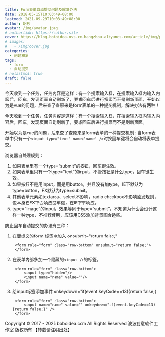 ```yaml
---
title: Form表单自动提交问题及解决办法
date: 2018-05-15T10:03:49+08:00
lastmod: 2021-09-29T10:03:49+08:00
author: 胡巴
avatar: /img/avatar.jpeg
# authorlink: https://author.site
cover: https://blog-boboidea.oss-cn-hangzhou.aliyuncs.com/article/img/posts/Form表单自动提交问题及解决办法.jpg
# images:
#   - /img/cover.jpg
categories:
  - 问题积累
tags:
  - form
  - 自动提交
# nolastmod: true
draft: false
---
```


今天收到一个任务，任务内容是这样：有一个搜索输入框，在搜索输入框内输入内容后，回车，发现页面自动刷新了，要求回车后进行搜索而不是刷新页面。开始以为是vue的问题，后来查了查原来是form表单的一种提交机制，解决办法有两种！

<!--more-->

今天收到一个任务，任务内容是这样：有一个搜索输入框，在搜索输入框内输入内容后，回车，发现页面自动刷新了，要求回车后进行搜索而不是刷新页面。

开始以为是vue的问题，后来查了查原来是form表单的一种提交机制 : 当form表单中只有一个`<input type="text" name='name' />`时按回车键将会自动将表单提交。

浏览器自处理规则：

1. 如果表单里有一个type=”submit”的按钮，回车键生效。
2. 如果表单里只有一个type=”text”的input，不管按钮是什么type，回车键生效。
3. 如果按钮不是用input，而是用button，并且没有加type，IE下默认为type=button，FX默认为type=submit。
4. 其他表单元素如textarea、select不影响，radio checkbox不影响触发规则，但本身在FX下会响应回车键，在IE下不响应。
5. type=”image”的input，效果等同于type=”submit”，不知道为什么会设计这样一种type，不推荐使用，应该用CSS添加背景图合适些。

防止回车自动提交的办法有三种：

1. 在要提交的form 标签中加入 onsubmit="return false;"

        <form role="form" class="row-bottom" onsubmit="return false;">
        </form>

2. 在表单内部多加一个隐藏的`<input />`的标签。

        <form role="form" class="row-bottom">
            <input type="hidden"/>
            <input name="name" value=""/>
        </form>

3. 给input标签添加事件 onkeydown="if(event.keyCode==13){return false;}

        <form role="form" class="row-bottom">
            <input name="name" value="" onkeydown="if(event.keyCode==13){return false;}" />
        </form>

<!--declare-declare-->

Copyright &copy; 2017 - 2025 boboidea.com All Rights Reserved 波波创意软件工作室 版权所有 【转载请注明出处】
